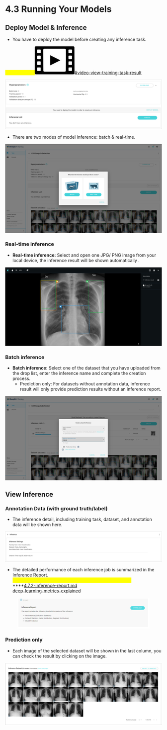 # 4.3 Running Your Models

## Deploy Model & Inference

* You have to deploy the model before creating any inference task.

<mark style="color:yellow;">Tutorial Video:</mark><img src="../../.gitbook/assets/video_icon_small.jpg" alt="" data-size="line">[#video-view-training-task-result](../../tutorial-videos/model-training-inference.md#video-view-training-task-result "mention")

![](../../.gitbook/assets/con-4-3-1.png)

* There are two modes of model inference: batch & real-time.

![](../../.gitbook/assets/con-4-3-0.png)

### Real-time inference

* **Real-time inference:** Select and open one JPG/ PNG image from your local device, the inference result will be shown automatically .

![](../../.gitbook/assets/con-4-3-4.png)

### Batch inference

* **Batch inference:** Select one of the dataset that you have uploaded from the drop list, enter the inference name and complete the creation process.
  * Prediction only: For datasets without annotation data, inference result will only provide prediction results without an inference report.

![](../../.gitbook/assets/con-4-3-5.png)

## View Inference

### Annotation Data (with ground truth/label)

* The inference detail, including training task, dataset, and annotation data will be shown here.

![](../../.gitbook/assets/con-4-3-6.png)

* The detailed performance of each inference job is summarized in the Inference Report. \
  <mark style="color:yellow;">**For more information, please see the following sections:**</mark>\
  ****[4.7.2-inference-report.md](../4.7-ai-insight/4.7.2-inference-report.md "mention")\
  [deep-learning-metrics-explained](../deep-learning-metrics-explained/ "mention")

<figure><img src="../../.gitbook/assets/con-4-3-7-2.png" alt=""><figcaption></figcaption></figure>

### Prediction only

* Each image of the selected dataset will be shown in the last column, you can check the result by clicking on the image.

![](../../.gitbook/assets/con-4-3-8.png)
